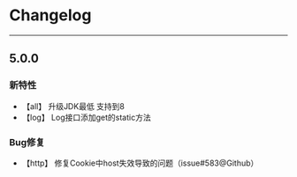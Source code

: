 
# Changelog

-------------------------------------------------------------------------------------------------------------

## 5.0.0

### 新特性
* 【all】        升级JDK最低 支持到8
* 【log】        Log接口添加get的static方法

### Bug修复
* 【http】       修复Cookie中host失效导致的问题（issue#583@Github）
